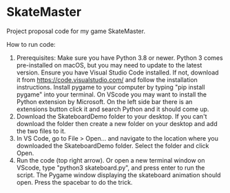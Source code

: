 # SkateMaster
Project proposal code for my game SkateMaster.

How to run code:
1. Prerequisites: Make sure you have Python 3.8 or newer. Python 3 comes pre-installed on macOS, but you may need to update to the latest      version. Ensure you have Visual Studio Code installed. If not, download it from https://code.visualstudio.com/ and follow the 
   installation instructions. Install pygame to your computer by typing "pip install pygame" into your terminal. On VScode you may want to     install the Python extension by Microsoft. On the left side bar there is an extensions button click it and search Python and it should      come up.
2. Download the SkateboardDemo folder to your desktop. If you can't download the folder then create a new folder on your desktop and add 
   the two files to it.
3. In VS Code, go to File > Open... and navigate to the location where you downloaded the SkateboardDemo folder. Select the folder and 
   click Open.
4. Run the code (top right arrow). Or open a new terminal window on VScode, type "python3 skateboard.py", and press enter to run the 
   script. The Pygame window displaying the skateboard animation should open. Press the spacebar to do the trick.
